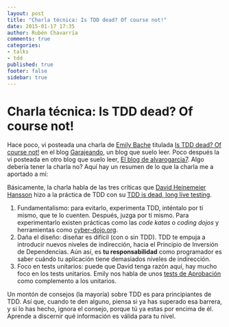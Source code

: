 ```yaml
---
layout: post
title: "Charla tècnica: Is TDD dead? Of course not!"
date: 2015-01-17 17:35
author: Rubén Chavarría
comments: true
categories: 
- talks
- tdd
published: true
footer: false
sidebar: true
---
```


# Charla técnica: Is TDD dead? Of course not!

Hace poco, vi posteada una charla de [Emily Bache] titulada [Is TDD dead? Of course not!]
en el blog [Garajeando], un blog que suelo leer. Poco después la vi posteada
en otro blog que suelo leer, [El blog de alvarogarcia7]. Algo debería tener
la charla no? Aquí hay un resumen de lo que la charla me a aportado a mí:

<!-- more -->

Básicamente, la charla habla de las tres críticas que [David Heinemeier Hansson]
hizo a la práctica de TDD con su [TDD is dead, long live testing].

1. Fundamentalismo: para evitarlo, experimenta TDD, inténtalo por tí mismo, que
te lo cuenten. Después, juzga por tí mismo. Para experimentarlo existen prácticas
como las *code katas* o *coding dojos* y herramientas como [cyber-dojo.org].
2. Daña el diseño: diseñar es difícil (con o sin TDD). TDD
te empuja a introducir nuevos niveles de indirección, hacia el Principio de
Inversión de Dependencias. Aún así, es **tu responsabilidad** como programador
es saber cuándo tu aplicación tiene demasiados niveles de indirección.
3. Foco en tests unitarios: puede que David tenga razón aquí, hay mucho foco
en los tests unitarios. Emily nos habla de unos [tests de Aprobación] como 
complemento a los unitarios.

Un montón de consejos (la mayoría) sobre TDD es para principiantes de TDD.
Así que, cuando te den alguno, piensa si ya has superado esa barrera, y si lo
has hecho, ignora el consejo, porque tú ya estas por encima de él. Aprende a
discernir qué información es válida para tu nivel.

[Emily Bache]: http://twitter.com/emilybache
[Is TDD dead? Of course not!]: https://www.youtube.com/watch?v=PCEHRFHKZSk
[Garajeando]: http://garajeando.blogspot.com/2015/01/interesting-talk-is-tdd-dead-of-course.html
[El blog de alvarogarcia7]: http://alvarogarcia7.github.io/blog/2015/01/06/talk-is-tdd-dead-of-course-not-by-emily-bache
[David Heinemeier Hansson]: http://twitter.com/dhh
[TDD is dead, long live testing]: http://david.heinemeierhansson.com/2014/tdd-is-dead-long-live-testing.html
[cyber-dojo.org]: http://cyber-dojo.com
[tests de Aprobación]: http://coding-is-like-cooking.info/tag/approval-testing

